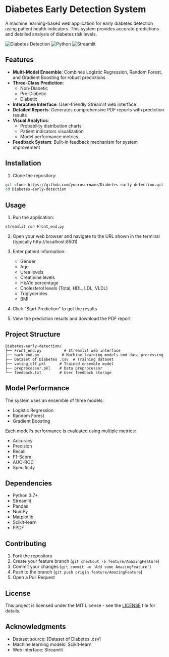 # Diabetes Early Detection System

A machine learning-based web application for early diabetes detection using patient health indicators. This system provides accurate predictions and detailed analysis of diabetes risk levels.

![Diabetes Detection](https://img.shields.io/badge/Diabetes-Detection-green)
![Python](https://img.shields.io/badge/Python-3.7+-blue)
![Streamlit](https://img.shields.io/badge/Streamlit-1.0+-red)

## Features

- **Multi-Model Ensemble**: Combines Logistic Regression, Random Forest, and Gradient Boosting for robust predictions
- **Three-Class Prediction**: 
  - Non-Diabetic
  - Pre-Diabetic
  - Diabetic
- **Interactive Interface**: User-friendly Streamlit web interface
- **Detailed Reports**: Generates comprehensive PDF reports with prediction results
- **Visual Analytics**: 
  - Probability distribution charts
  - Patient indicators visualization
  - Model performance metrics
- **Feedback System**: Built-in feedback mechanism for system improvement

## Installation

1. Clone the repository:
```bash
git clone https://github.com/yourusername/Diabetes-early-detection.git
cd Diabetes-early-detection
```


## Usage

1. Run the application:
```bash
streamlit run Front_end.py
```

2. Open your web browser and navigate to the URL shown in the terminal (typically http://localhost:8501)

3. Enter patient information:
   - Gender
   - Age
   - Urea levels
   - Creatinine levels
   - HbA1c percentage
   - Cholesterol levels (Total, HDL, LDL, VLDL)
   - Triglycerides
   - BMI

4. Click "Start Prediction" to get the results

5. View the prediction results and download the PDF report

## Project Structure

```
Diabetes-early-detection/
├── Front_end.py          # Streamlit web interface
├── back_end.py          # Machine learning models and data processing
├── Dataset of Diabetes .csv  # Training dataset
├── voting_clf.pkl      # Trained ensemble model
├── preprocessor.pkl    # Data preprocessor
└── feedback.txt        # User feedback storage
```

## Model Performance

The system uses an ensemble of three models:
- Logistic Regression
- Random Forest
- Gradient Boosting

Each model's performance is evaluated using multiple metrics:
- Accuracy
- Precision
- Recall
- F1-Score
- AUC-ROC
- Specificity

## Dependencies

- Python 3.7+
- Streamlit
- Pandas
- NumPy
- Matplotlib
- Scikit-learn
- FPDF

## Contributing

1. Fork the repository
2. Create your feature branch (`git checkout -b feature/AmazingFeature`)
3. Commit your changes (`git commit -m 'Add some AmazingFeature'`)
4. Push to the branch (`git push origin feature/AmazingFeature`)
5. Open a Pull Request

## License

This project is licensed under the MIT License - see the [LICENSE](LICENSE) file for details.

## Acknowledgments

- Dataset source: [Dataset of Diabetes .csv]
- Machine learning models: Scikit-learn
- Web interface: Streamlit
